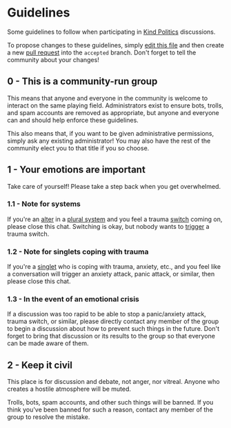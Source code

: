 # Guidelines
Some guidelines to follow when participating in [Kind Politics](https://t.me/KindPolitics) discussions.

To propose changes to these guidelines, simply [edit this file](https://github.com/KindPolitics/Guidelines/edit/accepted/README.md) and then create a new [pull request](https://docs.github.com/articles/using-pull-requests) into the `accepted` branch. Don't forget to tell the community about your changes!



## 0 - This is a community-run group

This means that anyone and everyone in the community is welcome to interact on the same playing field. Administrators exist to ensure bots, trolls, and spam accounts are removed as appropriate, but anyone and everyone can and should help enforce these guidelines.

This also means that, if you want to be given administrative permissions, simply ask any existing administrator! You may also have the rest of the community elect you to that title if you so choose.



## 1 - Your emotions are important

Take care of yourself! Please take a step back when you get overwhelmed.


### 1.1 - Note for systems

If you're an [alter](https://pluralpedia.org/w/Alter) in a [plural system](https://pluralpedia.org/w/System) and you feel a trauma [switch](https://pluralpedia.org/w/Switching) coming on, please close this chat. Switching is okay, but nobody wants to [trigger](https://pluralpedia.org/w/Trigger) a trauma switch.


### 1.2 - Note for singlets coping with trauma

If you're a [singlet](https://pluralpedia.org/w/Singlet) who is coping with trauma, anxiety, etc., and you feel like a conversation will trigger an anxiety attack, panic attack, or similar, then please close this chat.


### 1.3 - In the event of an emotional crisis

If a discussion was too rapid to be able to stop a panic/anxiety attack, trauma switch, or similar, please directly contact any member of the group to begin a discussion about how to prevent such things in the future. Don't forget to bring that discussion or its results to the group so that everyone can be made aware of them.



## 2 - Keep it civil
This place is for discussion and debate, not anger, nor vitreal. Anyone who creates a hostile atmosphere will be muted.

Trolls, bots, spam accounts, and other such things will be banned. If you think you've been banned for such a reason, contact any member of the group to resolve the mistake.